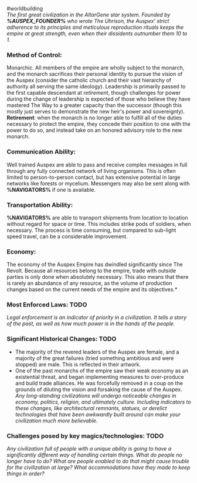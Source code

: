 #worldbuilding   
*The first great civilization in the AltarGene star system. Founded by **%AUSPEX_FOUNDER%** who wrote The Uhrison, the Auspex' strict adherence to its principles and meticulous reproduction rituals keeps the empire at great strength, even when their dissidents outnumber them 10 to 1.*

### Method of Control:
Monarchic. All members of the empire are wholly subject to the monarch, and the monarch sacrifices their personal identity to pursue the vision of the Auspex (consider the catholic church and their vast hierarchy of authority all serving the same ideology). Leadership is primarily passed to the first capable descendant at *retirement*, though challenges for power during the change of leadership is expected of those who believe they have mastered The Way to a greater capacity than the successor (though this mostly just serves to demonstrate the new heir's power and sovereignty).
**Retirement**: when the monarch is no longer able to fulfill all of the duties necessary to protect the empire, they concede their position to one with the power to do so, and instead take on an honored advisory role to the new monarch.
### Communication Ability: 
Well trained Auspex are able to pass and receive complex messages in full through any fully connected network of living organisms. This is often limited to person-to-person contact, but has extensive potential in large networks like forests or mycelium. Messengers may also be sent along with **%NAVIGATORS%** if one is available.
### Transportation Ability:
**%NAVIGATORS%** are able to transport shipments from location to location without regard for space or time. This includes strike pods of soldiers, when necessary. The process is time consuming, but compared to sub-light speed travel, can be a considerable improvement.
### Economy:
The economy of the Auspex Empire has dwindled significantly since The Revolt. Because all resources belong to the empire, trade with outside parties is only done when absolutely necessary. This also means that there is rarely an abundance of any resource, as the volume of production changes based on the current needs of the empire and its objectives.*
### Most Enforced Laws: TODO
*Legal enforcement is an indicator of priority in a civilization. It tells a story of the past, as well as how much power is in the hands of the people.*
### Significant Historical Changes: TODO
- The majority of the revered leaders of the Auspex are female, and a majority of the great failures (tried something ambitious and were stopped) are male. This is reflected in their artwork.
- One of the past monarchs of the empire saw their weak economy as an existential threat, and began implementing measures to over-produce and build trade alliances. He was forcefully removed in a coup on the grounds of diluting the vision and forsaking the cause of the Auspex.
*Any long-standing civilizations will undergo noticeable changes in economy, politics, religion, and ultimately culture. Including indicators to these changes, like architectural remnants, statues, or derelict technologies that have been awkwardly built around can make your civilization much more believable.*
### Challenges posed by key magics/technologies: TODO
*Any civilization full of people with a unique ability is going to have a significantly different way of handling certain things. What do people no longer have to do? What are people enabled to do that might cause trouble for the civilization at large? What accommodations have they made to keep things in order?*